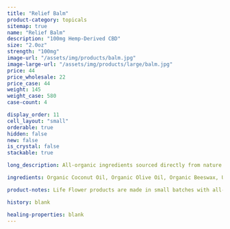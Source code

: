 ```yaml
---
title: "Relief Balm"
product-category: topicals
sitemap: true
name: "Relief Balm"
description: "100mg Hemp-Derived CBD"
size: "2.0oz"
strength: "100mg"
image-url: "/assets/img/products/balm.jpg"
image-large-url: "/assets/img/products/large/balm.jpg"
price: 44
price_wholesale: 22
price_case: 44
weight: 145
weight_case: 580
case-count: 4

display_order: 11
cell_layout: "small"
orderable: true
hidden: false
new: false
is_crystal: false
stackable: true

long_description: All-organic ingredients sourced directly from nature to ease aches, pains, burns, and scars. Coconut oil and olive oil work by nourishing the skin while the anti-inflammatory properties of beeswax, shea butter, lavender and eucalyptus essential oils relieve the muscles.

ingredients: Organic Coconut Oil, Organic Olive Oil, Organic Beeswax, Unrefined Fair-Trade Cocoa & Shea Butters, Arnica-Infused Sunflower Oil, Organic Sunflower Lecithin, Organic Hemp-Derived Cannabidiol Isolate, Lavender, Eucalyptus & Copaiba Essential Oils

product-notes: Life Flower products are made in small batches with all-natural and boutique ingredients. Orders are processed and ship within 14 business days. Please allow additional time for&nbsp;delivery.

history: blank

healing-properties: blank
---
```

